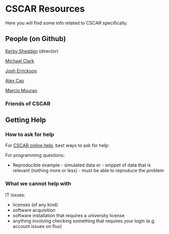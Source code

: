 # CSCAR Resources

Here you will find some info related to CSCAR specifically.


## People (on Github)

[Kerby Shedden](https://github.com/kshedden) (director)

[Michael Clark](https://github.com/m-clark)

[Josh Errickson](https://github.com/josherrickson)

[Alex Cao](https://github.com/caocscar)

[Marcio Mourao](https://github.com/marcio-mourao)

### Friends of CSCAR


## Getting Help

### How to ask for help

For [CSCAR online help](http://cscar.research.umich.edu/contact-us/), best ways to ask for help:

For programming questions:

- Reproducible example
	  - simulated data or
	  - snippet of data that is relevant (nothing more or less)
	  - must be able to reproduce the problem


### What we cannot help with

IT issues:

- licenses (of any kind)
- software acquisition 
- software installation that requires a university license 
- anything involving checking something that requires your login (e.g. account issues on flux)
